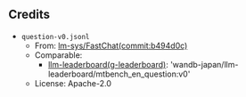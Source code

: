 ## Credits

- `question-v0.jsonl`
    - From: [lm-sys/FastChat(commit:b494d0c)](https://github.com/lm-sys/FastChat/commit/b494d0c6b4e7935f1764f8439e75da3e66beccc7)
    - Comparable: 
        - [llm-leaderboard(g-leaderboard)](https://github.com/wandb/llm-leaderboard/tree/g-leaderboard): 'wandb-japan/llm-leaderboard/mtbench_en_question:v0'
    - License: Apache-2.0